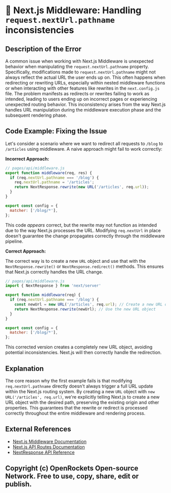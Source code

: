 # 🐞 Next.js Middleware: Handling `request.nextUrl.pathname` inconsistencies


## Description of the Error

A common issue when working with Next.js Middleware is unexpected behavior when manipulating the `request.nextUrl.pathname` property.  Specifically,  modifications made to `request.nextUrl.pathname` might not always reflect the actual URL the user ends up on. This often happens when redirecting or rewriting URLs, especially within nested middleware functions or when interacting with other features like rewrites in the `next.config.js` file.  The problem manifests as redirects or rewrites failing to work as intended, leading to users ending up on incorrect pages or experiencing unexpected routing behavior. This inconsistency arises from the way Next.js handles URL manipulation during the middleware execution phase and the subsequent rendering phase.


## Code Example: Fixing the Issue

Let's consider a scenario where we want to redirect all requests to `/blog` to `/articles` using middleware.  A naive approach might fail to work correctly:


**Incorrect Approach:**

```javascript
// pages/api/middleware.js
export function middleware(req, res) {
  if (req.nextUrl.pathname === '/blog') {
    req.nextUrl.pathname = '/articles';
    return NextResponse.rewrite(new URL('/articles', req.url));
  }
}

export const config = {
  matcher: ['/blog/*'],
};
```

This code *appears* correct, but the rewrite may not function as intended due to the way Next.js processes the URL. Modifying `req.nextUrl` in place doesn't guarantee the change propagates correctly through the middleware pipeline.

**Correct Approach:**

The correct way is to create a new `URL` object and use that with the `NextResponse.rewrite()` or `NextResponse.redirect()` methods. This ensures that Next.js correctly handles the URL change.


```javascript
// pages/api/middleware.js
import { NextResponse } from 'next/server'

export function middleware(req) {
  if (req.nextUrl.pathname === '/blog') {
    const newUrl = new URL('/articles', req.url); // Create a new URL object
    return NextResponse.rewrite(newUrl); // Use the new URL object
  }
}

export const config = {
  matcher: ['/blog/*'],
};
```


This corrected version creates a completely new URL object, avoiding potential inconsistencies. Next.js will then correctly handle the redirection.


## Explanation

The core reason why the first example fails is that modifying `req.nextUrl.pathname` directly doesn't always trigger a full URL update within the Next.js routing system.  By creating a new `URL` object with `new URL('/articles', req.url)`, we're explicitly telling Next.js to create a new URL object with the desired path, preserving the existing origin and other properties. This guarantees that the rewrite or redirect is processed correctly throughout the entire middleware and rendering process.


## External References

* [Next.js Middleware Documentation](https://nextjs.org/docs/app/building-your-application/routing/middleware)
* [Next.js API Routes Documentation](https://nextjs.org/docs/api-routes/introduction)
* [NextResponse API Reference](https://nextjs.org/docs/api-reference/next/server#nextresponse)


## Copyright (c) OpenRockets Open-source Network. Free to use, copy, share, edit or publish.

